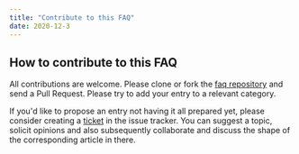 ```yaml
---
title: "Contribute to this FAQ"
date: 2020-12-3
---
```


## How to contribute to this FAQ

All contributions are welcome. Please clone or fork the [faq repository](https://github.com/eeditiones/tei-publisher-faq) and send a Pull Request. Please try to add your entry to a relevant category.

If you'd like to propose an entry not having it all prepared yet, please consider creating a [ticket](https://github.com/eeditiones/tei-publisher-faq/issues) in the issue tracker. You can suggest a topic, solicit opinions and also subsequently collaborate and discuss the shape of the corresponding article in there.

